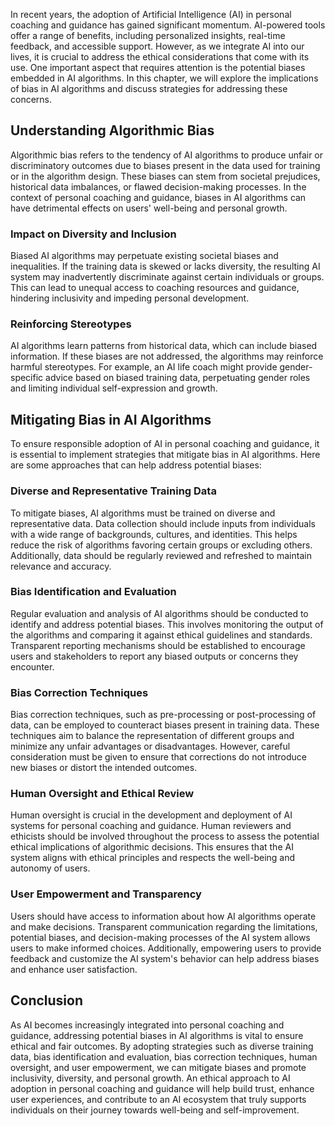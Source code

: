 

In recent years, the adoption of Artificial Intelligence (AI) in personal coaching and guidance has gained significant momentum. AI-powered tools offer a range of benefits, including personalized insights, real-time feedback, and accessible support. However, as we integrate AI into our lives, it is crucial to address the ethical considerations that come with its use. One important aspect that requires attention is the potential biases embedded in AI algorithms. In this chapter, we will explore the implications of bias in AI algorithms and discuss strategies for addressing these concerns.

## Understanding Algorithmic Bias

Algorithmic bias refers to the tendency of AI algorithms to produce unfair or discriminatory outcomes due to biases present in the data used for training or in the algorithm design. These biases can stem from societal prejudices, historical data imbalances, or flawed decision-making processes. In the context of personal coaching and guidance, biases in AI algorithms can have detrimental effects on users' well-being and personal growth.

### Impact on Diversity and Inclusion

Biased AI algorithms may perpetuate existing societal biases and inequalities. If the training data is skewed or lacks diversity, the resulting AI system may inadvertently discriminate against certain individuals or groups. This can lead to unequal access to coaching resources and guidance, hindering inclusivity and impeding personal development.

### Reinforcing Stereotypes

AI algorithms learn patterns from historical data, which can include biased information. If these biases are not addressed, the algorithms may reinforce harmful stereotypes. For example, an AI life coach might provide gender-specific advice based on biased training data, perpetuating gender roles and limiting individual self-expression and growth.

## Mitigating Bias in AI Algorithms

To ensure responsible adoption of AI in personal coaching and guidance, it is essential to implement strategies that mitigate bias in AI algorithms. Here are some approaches that can help address potential biases:

### Diverse and Representative Training Data

To mitigate biases, AI algorithms must be trained on diverse and representative data. Data collection should include inputs from individuals with a wide range of backgrounds, cultures, and identities. This helps reduce the risk of algorithms favoring certain groups or excluding others. Additionally, data should be regularly reviewed and refreshed to maintain relevance and accuracy.

### Bias Identification and Evaluation

Regular evaluation and analysis of AI algorithms should be conducted to identify and address potential biases. This involves monitoring the output of the algorithms and comparing it against ethical guidelines and standards. Transparent reporting mechanisms should be established to encourage users and stakeholders to report any biased outputs or concerns they encounter.

### Bias Correction Techniques

Bias correction techniques, such as pre-processing or post-processing of data, can be employed to counteract biases present in training data. These techniques aim to balance the representation of different groups and minimize any unfair advantages or disadvantages. However, careful consideration must be given to ensure that corrections do not introduce new biases or distort the intended outcomes.

### Human Oversight and Ethical Review

Human oversight is crucial in the development and deployment of AI systems for personal coaching and guidance. Human reviewers and ethicists should be involved throughout the process to assess the potential ethical implications of algorithmic decisions. This ensures that the AI system aligns with ethical principles and respects the well-being and autonomy of users.

### User Empowerment and Transparency

Users should have access to information about how AI algorithms operate and make decisions. Transparent communication regarding the limitations, potential biases, and decision-making processes of the AI system allows users to make informed choices. Additionally, empowering users to provide feedback and customize the AI system's behavior can help address biases and enhance user satisfaction.

## Conclusion

As AI becomes increasingly integrated into personal coaching and guidance, addressing potential biases in AI algorithms is vital to ensure ethical and fair outcomes. By adopting strategies such as diverse training data, bias identification and evaluation, bias correction techniques, human oversight, and user empowerment, we can mitigate biases and promote inclusivity, diversity, and personal growth. An ethical approach to AI adoption in personal coaching and guidance will help build trust, enhance user experiences, and contribute to an AI ecosystem that truly supports individuals on their journey towards well-being and self-improvement.
